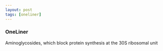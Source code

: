 ```yaml
---
layout: post
tags: [oneliner]
---
```



### OneLiner

Aminoglycosides, which block protein synthesis at the 30S ribosomal unit
